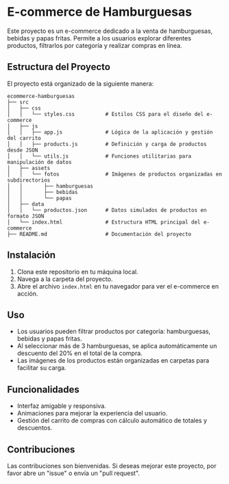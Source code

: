 # E-commerce de Hamburguesas

Este proyecto es un e-commerce dedicado a la venta de hamburguesas, bebidas y papas fritas. Permite a los usuarios explorar diferentes productos, filtrarlos por categoría y realizar compras en línea.

## Estructura del Proyecto

El proyecto está organizado de la siguiente manera:

```
ecommerce-hamburguesas
├── src
│   ├── css
│   │   └── styles.css          # Estilos CSS para el diseño del e-commerce
│   ├── js
│   │   ├── app.js              # Lógica de la aplicación y gestión del carrito
│   │   ├── products.js         # Definición y carga de productos desde JSON
│   │   └── utils.js            # Funciones utilitarias para manipulación de datos
│   ├── assets
│   │   └── fotos               # Imágenes de productos organizadas en subdirectorios
│   │       ├── hamburguesas
│   │       ├── bebidas
│   │       └── papas
│   ├── data
│   │   └── productos.json      # Datos simulados de productos en formato JSON
│   └── index.html              # Estructura HTML principal del e-commerce
├── README.md                   # Documentación del proyecto
```

## Instalación

1. Clona este repositorio en tu máquina local.
2. Navega a la carpeta del proyecto.
3. Abre el archivo `index.html` en tu navegador para ver el e-commerce en acción.

## Uso

- Los usuarios pueden filtrar productos por categoría: hamburguesas, bebidas y papas fritas.
- Al seleccionar más de 3 hamburguesas, se aplica automáticamente un descuento del 20% en el total de la compra.
- Las imágenes de los productos están organizadas en carpetas para facilitar su carga.

## Funcionalidades

- Interfaz amigable y responsiva.
- Animaciones para mejorar la experiencia del usuario.
- Gestión del carrito de compras con cálculo automático de totales y descuentos.

## Contribuciones

Las contribuciones son bienvenidas. Si deseas mejorar este proyecto, por favor abre un "issue" o envía un "pull request".